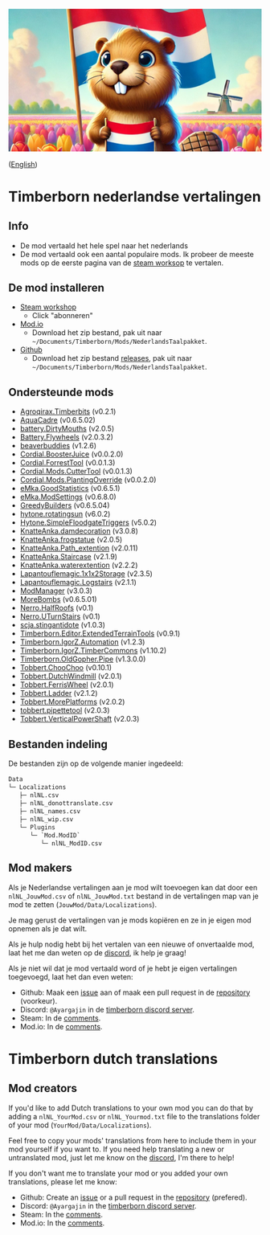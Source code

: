 ![Een bever die ineen tulpenveld staat](Data/thumbnail.jpg)

([English](#timberborn-dutch-translations))

# Timberborn nederlandse vertalingen

## Info

- De mod vertaald het hele spel naar het nederlands
- De mod vertaald ook een aantal populaire mods. Ik probeer de meeste mods op de eerste pagina van de [steam worksop](https://steamcommunity.com/app/1062090/workshop/) te vertalen.

## De mod installeren

- [Steam workshop](https://steamcommunity.com/sharedfiles/filedetails/?id=3345327949)
  - Click "abonneren"
- [Mod.io](https://mod.io/g/timberborn/m/nederlands-taalpakket)
  - Download het zip bestand, pak uit naar `~/Documents/Timberborn/Mods/NederlandsTaalpakket`.
- [Github](https://github.com/Agroqirax/TimberbornNederlandsTaalpakket)
  - Download het zip bestand [releases](https://github.com/Agroqirax/TimberbornNederlandsTaalpakket/releases/latest), pak uit naar `~/Documents/Timberborn/Mods/NederlandsTaalpakket`.

## Ondersteunde mods

- [Agroqirax.Timberbits](https://steamcommunity.com/sharedfiles/filedetails/?id=3319416025) (v0.2.1)
- [AquaCadre](https://steamcommunity.com/sharedfiles/filedetails/?id=3316292521) (v0.6.5.02)
- [battery.DirtyMouths](https://steamcommunity.com/sharedfiles/filedetails/?id=3285106530) (v2.0.5)
- [Battery.Flywheels](https://steamcommunity.com/sharedfiles/filedetails/?id=3322428023) (v2.0.3.2)
- [beaverbuddies](https://steamcommunity.com/sharedfiles/filedetails/?id=3293380223) (v1.2.6)
- [Cordial.BoosterJuice](https://steamcommunity.com/sharedfiles/filedetails/?id=3321838014) (v0.0.2.0)
- [Cordial.ForrestTool](https://steamcommunity.com/sharedfiles/filedetails/?id=3336999108) (v0.0.1.3)
- [Cordial.Mods.CutterTool](https://steamcommunity.com/sharedfiles/filedetails/?id=3334584916) (v0.0.1.3)
- [Cordial.Mods.PlantingOverride](https://steamcommunity.com/sharedfiles/filedetails/?id=3343029129) (v0.0.2.0)
- [eMka.GoodStatistics](https://steamcommunity.com/sharedfiles/filedetails/?id=3321521358) (v0.6.5.1)
- [eMka.ModSettings](https://steamcommunity.com/sharedfiles/filedetails/?id=3283831040) (v0.6.8.0)
- [GreedyBuilders](https://steamcommunity.com/sharedfiles/filedetails/?id=3283819933) (v0.6.5.04)
- [hytone.rotatingsun](https://steamcommunity.com/sharedfiles/filedetails/?id=3343320334) (v6.0.2)
- [Hytone.SimpleFloodgateTriggers](https://steamcommunity.com/sharedfiles/filedetails/?id=3341210959) (v5.0.2)
- [KnatteAnka.damdecoration](https://steamcommunity.com/sharedfiles/filedetails/?id=3296543474) (v3.0.8)
- [KnatteAnka.frogstatue](https://steamcommunity.com/sharedfiles/filedetails/?id=3279640818) (v2.0.5)
- [KnatteAnka.Path_extention](https://steamcommunity.com/sharedfiles/filedetails/?id=3282276626) (v2.0.11)
- [KnatteAnka.Staircase](https://steamcommunity.com/sharedfiles/filedetails/?id=3277416566) (v2.1.9)
- [KnatteAnka.waterextention](https://steamcommunity.com/sharedfiles/filedetails/?id=3285720709) (v2.2.2)
- [Lapantouflemagic.1x1x2Storage](https://steamcommunity.com/sharedfiles/filedetails/?id=3281653061) (v2.3.5)
- [Lapantouflemagic.Logstairs](https://steamcommunity.com/sharedfiles/filedetails/?id=3281774771) (v2.1.1)
- [ModManager](https://steamcommunity.com/sharedfiles/filedetails/?id=3286370025) (v3.0.3)
- [MoreBombs](https://steamcommunity.com/sharedfiles/filedetails/?id=3313990688) (v0.6.5.01)
- [Nerro.HalfRoofs](https://steamcommunity.com/sharedfiles/filedetails/?id=3345158183) (v0.1)
- [Nerro.UTurnStairs](https://steamcommunity.com/sharedfiles/filedetails/?id=3344104932) (v0.1)
- [scja.stingantidote](https://steamcommunity.com/sharedfiles/filedetails/?id=3294983713) (v1.0.3)
- [Timberborn.Editor.ExtendedTerrainTools](https://steamcommunity.com/sharedfiles/filedetails/?id=3297796618) (v0.9.1)
- [Timberborn.IgorZ.Automation](https://steamcommunity.com/sharedfiles/filedetails/?id=3324234282) (v1.2.3)
- [Timberborn.IgorZ.TimberCommons](https://steamcommunity.com/sharedfiles/filedetails/?id=3337906807) (v1.10.2)
- [Timberborn.OldGopher.Pipe](https://steamcommunity.com/sharedfiles/filedetails/?id=3345266573) (v1.3.0.0)
- [Tobbert.ChooChoo](https://steamcommunity.com/sharedfiles/filedetails/?id=3346279334) (v0.10.1)
- [Tobbert.DutchWindmill](https://steamcommunity.com/sharedfiles/filedetails/?id=3341274783) (v2.0.1)
- [Tobbert.FerrisWheel](https://steamcommunity.com/sharedfiles/filedetails/?id=3331500753) (v2.0.1)
- [Tobbert.Ladder](https://steamcommunity.com/sharedfiles/filedetails/?id=3286476486) (v2.1.2)
- [Tobbert.MorePlatforms](https://steamcommunity.com/sharedfiles/filedetails/?id=3341374073) (v2.0.2)
- [tobbert.pipettetool](https://steamcommunity.com/sharedfiles/filedetails/?id=3287407048) (v2.0.3)
- [Tobbert.VerticalPowerShaft](https://steamcommunity.com/sharedfiles/filedetails/?id=3287769244) (v2.0.3)

## Bestanden indeling

De bestanden zijn op de volgende manier ingedeeld:

```
Data
└─ Localizations
   ├─ nlNL.csv
   ├─ nlNL_donottranslate.csv
   ├─ nlNL_names.csv
   ├─ nlNL_wip.csv
   └─ Plugins
      └─ `Mod.ModID`
         └─ nlNL_ModID.csv
```

## Mod makers

Als je Nederlandse vertalingen aan je mod wilt toevoegen kan dat door een `nlNL_JouwMod.csv` of `nlNL_JouwMod.txt` bestand in de vertalingen map van je mod te zetten (`JouwMod/Data/Localizations`).

Je mag gerust de vertalingen van je mods kopiëren en ze in je eigen mod opnemen als je dat wilt.

Als je hulp nodig hebt bij het vertalen van een nieuwe of onvertaalde mod, laat het me dan weten op de [discord](https://discord.gg/vkqYSXB3), ik help je graag!

Als je niet wil dat je mod vertaald word of je hebt je eigen vertalingen toegevoegd, laat het dan even weten:

- Github: Maak een [issue](https://github.com/Agroqirax/TimberbornNederlandsTaalpakket/issues/new?template=remove-translations.yml) aan of maak een pull request in de [repository](https://github.com/Agroqirax/TimberbornNederlandsTaalpakket) (voorkeur).
- Discord: `@Ayargajin` in de [timberborn discord server](https://discord.gg/vkqYSXB3).
- Steam: In de [comments](https://steamcommunity.com/sharedfiles/filedetails/?id=3345327949).
- Mod.io: In de [comments](https://mod.io/g/timberborn/m/nederlands-taalpakket).

# Timberborn dutch translations

## Mod creators

If you'd like to add Dutch translations to your own mod you can do that by adding a `nlNL_YourMod.csv` or `nlNL_Yourmod.txt` file to the translations folder of your mod (`YourMod/Data/Localizations`).

Feel free to copy your mods' translations from here to include them in your mod yourself if you want to.
If you need help translating a new or untranslated mod, just let me know on the [discord](https://discord.gg/vkqYSXB3), I'm there to help!

If you don't want me to translate your mod or you added your own translations, please let me know:

- Github: Create an [issue](https://github.com/Agroqirax/TimberbornNederlandsTaalpakket/issues/new?template=remove-translations.yml) or a pull request in the [repository](https://github.com/Agroqirax/TimberbornNederlandsTaalpakket) (prefered).
- Discord: `@Ayargajin` in the [timberborn discord server](https://discord.gg/vkqYSXB3).
- Steam: In the [comments](https://steamcommunity.com/sharedfiles/filedetails/?id=3345327949).
- Mod.io: In the [comments](https://mod.io/g/timberborn/m/nederlands-taalpakket).
